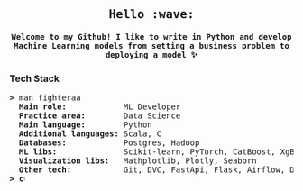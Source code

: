 </pre>

<h2 align="center"><samp> Hello :wave: </samp></h2>
<h4 align="center"><samp> Welcome to my Github! I like to write in Python and develop Machine Learning models from setting a business problem to deploying a model ✨ </samp></h4>

</pre>

</pre>

### Tech Stack

<pre>
<b>></b> man fighteraa
  <b>Main role:           </b> ML Developer
  <b>Practice area:       </b> Data Science
  <b>Main language:       </b> Python
  <b>Additional languages:</b> Scala, C
  <b>Databases:           </b> Postgres, Hadoop
  <b>ML libs:             </b> Scikit-learn, PyTorch, CatBoost, XgBoos, LightGBM
  <b>Visualization libs:  </b> Mathplotlib, Plotly, Seaborn
  <b>Other tech:          </b> Git, DVC, FastApi, Flask, Airflow, Docker, hyperopt
<b>> <img align="top" src="https://user-images.githubusercontent.com/2514771/93036534-5fbd6480-f5fd-11ea-8a13-58ef04796c17.gif" alt="cursor" width="10" height="18" /></b>

</pre>

<!--
**fighteraa/fighteraa** is a ✨ _special_ ✨ repository because its `README.md` (this file) appears on your GitHub profile.

Here are some ideas to get you started:

- 🔭 I’m currently working on ...
- 🌱 I’m currently learning ...
- 👯 I’m looking to collaborate on ...
- 🤔 I’m looking for help with ...
- 💬 Ask me about ...
- 📫 How to reach me: ...
- 😄 Pronouns: ...
- ⚡ Fun fact: ...
emogi https://github.com/ikatyang/emoji-cheat-sheet/blob/master/README.md#animals--nature
-->
